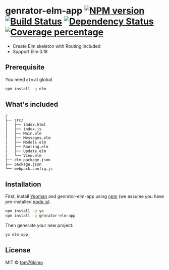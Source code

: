 # genrator-elm-app [![NPM version][npm-image]][npm-url] [![Build Status][travis-image]][travis-url] [![Dependency Status][daviddm-image]][daviddm-url] [![Coverage percentage][coveralls-image]][coveralls-url]
> 

 - Create Elm skeleton with Routing included
 - Support Elm 0.18

## Prerequisite

You need `elm` at global

```bash
npm install -g elm
```

## What's included
```
/
├── src/
│   ├── index.html
│   ├── index.js
│   ├── Main.elm
│   ├── Messages.elm
|   ├── Models.elm
|   ├── Routing.elm
|   ├── Update.elm
|   └── View.elm
├── elm-package.json
├── package.json
└── webpack.config.js
```

## Installation

First, install [Yeoman](http://yeoman.io) and genrator-elm-app using [npm](https://www.npmjs.com/) (we assume you have pre-installed [node.js](https://nodejs.org/)).

```bash
npm install -g yo
npm install -g genrator-elm-app
```

Then generate your new project:

```bash
yo elm-app
```

## License

MIT © [tom76kimo]()


[npm-image]: https://badge.fury.io/js/genrator-elm-app.svg
[npm-url]: https://npmjs.org/package/genrator-elm-app
[travis-image]: https://travis-ci.org/tom76kimo/genrator-elm-app.svg?branch=master
[travis-url]: https://travis-ci.org/tom76kimo/genrator-elm-app
[daviddm-image]: https://david-dm.org/tom76kimo/genrator-elm-app.svg?theme=shields.io
[daviddm-url]: https://david-dm.org/tom76kimo/genrator-elm-app
[coveralls-image]: https://coveralls.io/repos/tom76kimo/genrator-elm-app/badge.svg
[coveralls-url]: https://coveralls.io/r/tom76kimo/genrator-elm-app
